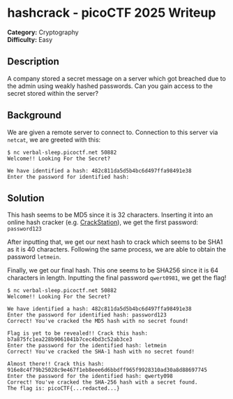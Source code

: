 # hashcrack - picoCTF 2025 Writeup

**Category:** Cryptography  
**Difficulty:** Easy

## Description
A company stored a secret message on a server which got breached due to the admin using weakly hashed passwords. Can you gain access to the secret stored within the server?

## Background
We are given a remote server to connect to. Connection to this server via `netcat`, we are greeted with this:


```
$ nc verbal-sleep.picoctf.net 50882
Welcome!! Looking For the Secret?

We have identified a hash: 482c811da5d5b4bc6d497ffa98491e38
Enter the password for identified hash:
```

## Solution
This hash seems to be MD5 since it is 32 characters. Inserting it into an online hash cracker (e.g. [CrackStation](https://crackstation.net/)), we get the first password: `password123`

After inputting that, we get our next hash to crack which seems to be SHA1 as it is 40 characters. Following the same process, we are able to obtain the password `letmein`. 

Finally, we get our final hash. This one seems to be SHA256 since it is 64 characters in length. Inputting the final password `qwert0981`, we get the flag!

```
$ nc verbal-sleep.picoctf.net 50882
Welcome!! Looking For the Secret?

We have identified a hash: 482c811da5d5b4bc6d497ffa98491e38
Enter the password for identified hash: password123
Correct! You've cracked the MD5 hash with no secret found!

Flag is yet to be revealed!! Crack this hash: b7a875fc1ea228b9061041b7cec4bd3c52ab3ce3
Enter the password for the identified hash: letmein                
Correct! You've cracked the SHA-1 hash with no secret found!

Almost there!! Crack this hash: 916e8c4f79b25028c9e467f1eb8eee6d6bbdff965f9928310ad30a8d88697745
Enter the password for the identified hash: qwerty098
Correct! You've cracked the SHA-256 hash with a secret found. 
The flag is: picoCTF{...redacted...}
```


